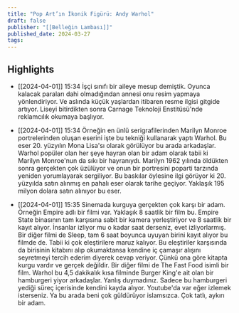 ```yaml
---
title: "Pop Art’ın İkonik Figürü: Andy Warhol"
draft: false
publisher: "[[Belleğin Lambası]]"
published_date: 2024-03-27
tags:
---
```



## Highlights
* [[2024-04-01]] 15:34  İşçi sınıfı bir aileye mesup demiştik. Oyunca kalacak paraları dahi olmadığından annesi onu resim yapmaya yönlendiriyor. Ve aslında küçük yaşlardan itibaren resme ilgisi gitgide artıyor. Liseyi bitirdikten sonra Carnage Teknoloji Enstitüsü'nde reklamcılık okumaya başlıyor.

* [[2024-04-01]] 15:34  Örneğin en ünlü serigrafilerinden Marilyn Monroe portrelerinden oluşan eserini işte bu tekniği kullanarak yaptı Warhol. Bu eser 20. yüzyılın Mona Lisa'sı olarak görülüyor bu arada arkadaşlar. Warhol popüler olan her şeye hayran olan bir adam olarak tabii ki Marilyn Monroe'nun da sıkı bir hayranıydı. Marilyn 1962 yılında öldükten sonra gerçekten çok üzülüyor ve onun bir portresini poparti tarzında yeniden yorumlayarak sergiliyor. Bu baskılar öylesine ilgi görüyor ki 20. yüzyılda satın alınmış en pahalı eser olarak tarihe geçiyor. Yaklaşık 195 milyon dolara satın alınıyor bu eser.

* [[2024-04-01]] 15:35  Sinemada kurguya gerçekten çok karşı bir adam. Örneğin Empire adlı bir filmi var. Yaklaşık 8 saatlik bir film bu. Empire State binasının tam karşısına sabit bir kamera yerleştiriyor ve 8 saatlik bir kayıt alıyor. İnsanlar izliyor mu o kadar saat derseniz, evet izliyorlarmış. Bir diğer filmi de Sleep, tam 6 saat boyunca uyuyan birini kayıt alıyor bu filmde de. Tabii ki çok eleştirilere maruz kalıyor. Bu eleştiriler karşısında da birisinin kitabını alıp okumaktansa kendine iç çamaşır alışını seyretmeyi tercih ederim diyerek cevap veriyor. Çünkü ona göre kitapta kurgu vardır ve gerçek değildir. Bir diğer filmi de The Fast Food isimli bir film. Warhol bu 4,5 dakikalık kısa filminde Burger King'e ait olan bir hamburgeri yiyor arkadaşlar. Yanlış duymadınız. Sadece bu hamburgeri yediği süreç içerisinde kendini kayda alıyor. Youtube'da var eğer izlemek isterseniz. Ya bu arada beni çok güldürüyor islamsızca. Çok tatlı, aykırı bir adam.

